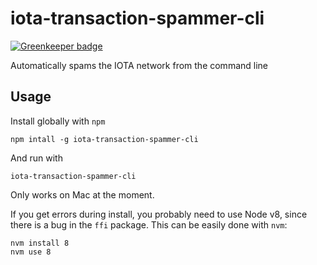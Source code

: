 # iota-transaction-spammer-cli

[![Greenkeeper badge](https://badges.greenkeeper.io/pRizz/iota-transaction-spammer-cli.svg)](https://greenkeeper.io/)

Automatically spams the IOTA network from the command line

## Usage

Install globally with `npm`

    npm intall -g iota-transaction-spammer-cli

And run with

    iota-transaction-spammer-cli
    
Only works on Mac at the moment.

If you get errors during install, you probably need to use Node v8, since there is a bug in the `ffi` package. This can be easily done with `nvm`:

    nvm install 8
    nvm use 8